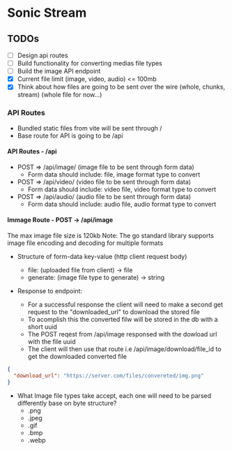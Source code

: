 # Sonic Stream

## TODOs

- [ ] Design api routes
- [ ] Build functionality for converting medias file types
- [ ] Build the image API endpoint
- [x] Current file limit (image, video, audio) <= 100mb
- [x] Think about how files are going to be sent over the wire (whole, chunks, stream) (whole file for now...)

### API Routes

- Bundled static files from vite will be sent through /
- Base route for API is going to be /api

#### API Routes - /api

- POST => /api/image/ (image file to be sent through form data)
  - Form data should include: file, image format type to convert
- POST => /api/video/ (video file to be sent through form data)
  - Form data should include: video file, video format type to convert
- POST => /api/audio/ (audio file to be sent through form data)
  - Form data should include: audio file, audio format type to convert

#### Immage Route - POST -> /api/image

The max image file size is 120kb
Note: The go standard library supports image file encoding and decoding for multiple formats

- Structure of form-data key-value (http client request body)

  - file: (uploaded file from client) -> file
  - generate: (image file type to generate) -> string

- Response to endpoint:
  - For a successful response the client will need to make a second get request to the "downloaded_url" to download the stored file
  - To acomplish this the converted filw will be stored in the db with a short uuid
  - The POST reqest from /api/image responsed with the dowload url with the file uuid
  - The client will then use that route i.e /api/image/download/file_id to get the downloaded converted file

```json
{
  "download_url": "https://server.com/files/convereted/img.png"
}
```

- What Image file types take accept, each one will need to be parsed differently base on byte structure?
  - .png
  - .jpeg
  - .gif
  - .bmp
  - .webp
